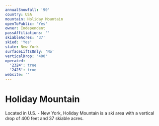 ```yaml
---
annualSnowfall: '90'
country: USA
mountain: Holiday Mountain
openToPublic: 'Yes'
owner: Independent
passAffiliations: ''
skiableAcres: '37'
skied: 'Yes'
state: New York
surfaceLiftsOnly: 'No'
verticalDrop: '400'
operated:
  '2324': true
  '2425': true
website: ''
---
```



# Holiday Mountain

Located in U.S. - New York, Holiday Mountain is a ski area with a vertical drop of 400 feet and 37 skiable acres.
